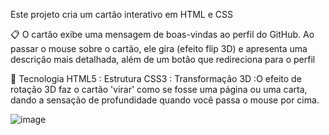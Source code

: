 Este projeto cria um cartão interativo em HTML e CSS

📋
O cartão exibe uma mensagem de boas-vindas ao perfil do GitHub. Ao passar o mouse sobre o cartão, ele gira (efeito flip 3D) e apresenta uma descrição mais detalhada, além de um botão que redireciona para o perfil

🚀 Tecnologia
HTML5 : Estrutura
CSS3 :
Transformação 3D :O efeito de rotação 3D faz o cartão 'virar' como se fosse uma página ou uma carta, dando a sensação de profundidade quando você passa o mouse por cima.

![image](https://github.com/user-attachments/assets/d088487a-efb6-42c9-bd97-961663382d18)
